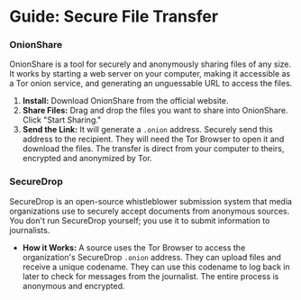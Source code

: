 # Guide: Secure File Transfer

### **OnionShare**
OnionShare is a tool for securely and anonymously sharing files of any size. It works by starting a web server on your computer, making it accessible as a Tor onion service, and generating an unguessable URL to access the files.

1.  **Install:** Download OnionShare from the official website.
2.  **Share Files:** Drag and drop the files you want to share into OnionShare. Click "Start Sharing."
3.  **Send the Link:** It will generate a `.onion` address. Securely send this address to the recipient. They will need the Tor Browser to open it and download the files. The transfer is direct from your computer to theirs, encrypted and anonymized by Tor.

### **SecureDrop**
SecureDrop is an open-source whistleblower submission system that media organizations use to securely accept documents from anonymous sources. You don't run SecureDrop yourself; you use it to submit information to journalists.

*   **How it Works:** A source uses the Tor Browser to access the organization's SecureDrop `.onion` address. They can upload files and receive a unique codename. They can use this codename to log back in later to check for messages from the journalist. The entire process is anonymous and encrypted.
